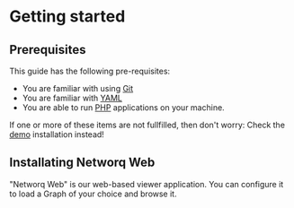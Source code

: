 # Getting started

## Prerequisites

This guide has the following pre-requisites:

* You are familiar with using [Git](https://git-scm.com/)
* You are familiar with [YAML](https://wikipedia.org/wiki/YAML)
* You are able to run [PHP](https://php.net) applications on your machine.

If one or more of these items are not fullfilled, then don't worry: Check the [demo](demo.html) installation instead!

## Installating Networq Web

"Networq Web" is our web-based viewer application. You can configure it to load a Graph of your choice and browse it.



